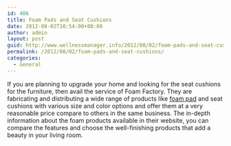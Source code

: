 ```yaml
---
id: 406
title: Foam Pads and Seat Cushions
date: 2012-08-02T10:54:00+00:00
author: admin
layout: post
guid: http://www.wellnessmanager.info/2012/08/02/foam-pads-and-seat-cushions/
permalink: /2012/08/02/foam-pads-and-seat-cushions/
categories:
  - General
---
```

If you are planning to upgrade your home and looking for the seat cushions for the furniture, then avail the service of Foam Factory. They are fabricating and distributing a wide range of products like [foam pad](http://www.foambymail.com/pads-and-seat-cushions.html) and seat cushions with various size and color options and offer them at a very reasonable price compare to others in the same business. The in-depth information about the foam products available in their website, you can compare the features and choose the well-finishing products that add a beauty in your living room.